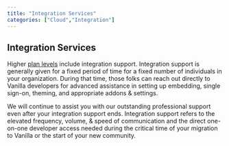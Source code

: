 ```yaml
---
title: "Integration Services"
categories: ["Cloud","Integration"]
---
```


## Integration Services

Higher [plan levels](http://vanillaforums.com/plans) include integration support. Integration support is generally given for a fixed period of time for a fixed number of individuals in your organization. During that time, those folks can reach out directly to Vanilla developers for advanced assistance in setting up embedding, single sign-on, theming, and appropriate addons & settings.

We will continue to assist you with our outstanding professional support even after your integration support ends. Integration support refers to the elevated frequency, volume, & speed of communication and the direct one-on-one developer access needed during the critical time of your migration to Vanilla or the start of your new community.
